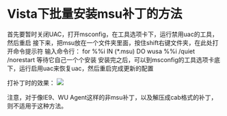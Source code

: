 # Vista下批量安装msu补丁的方法

首先要暂时关闭UAC，打开msconfig，在工具选项卡下，运行禁用uac的工具，然后重启 接下来，把msu放在一个文件夹里面，按住shift右键文件夹，在此处打开命令提示符 输入命令行： for %%i IN \(\*.msu\) DO wusa %%i /quiet /norestart 等待它自己一个个安装 安装完之后，可以到msconfig的工具选项卡底下，运行启用uac来恢复uac，然后重启完成更新的配置

打补丁时的效果： ![](https://wvbarchive.s3-ap-northeast-1.amazonaws.com/5533963902/fefd0c62f6246b6097b87bbce0f81a4c530fa2be.jpg)

注意，对于像IE9、WU Agent这样的非msu补丁，以及解压成cab格式的补丁，则不适用于这种方法。


